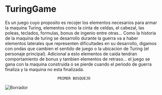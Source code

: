 # TuringGame

Es un juego cuyo proposito es recojer los elementos necesarios para armar la maquina Turing, elementos como la cinta de celdas, el cabezal, las poleas, teclados, formulas, bonus de ingenio entre otras...
Como la historia de la maquina de turing se desarrollo durante la guerra va a haber elementos laterales que representen dificultades en su desarrollo, digamos con ondas que cambien el sentido de juego o la ubicacion de Turing (el personaje principal).
Adicional a esto elementos de caida tendran comportamiento de bonus y tambien elementos de retraso... el juego se gana con la maquina construida o se pierde cuando el periodo de guerra finaliza y la maquina no esta finalizada.

                            PRIMER BOSQUEJO

![Borrador](https://photos.app.goo.gl/pfkwK1MXocjJk32W9)
